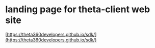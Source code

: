 # landing page for theta-client web site

[https://theta360developers.github.io/sdk/](https://theta360developers.github.io/sdk/)
